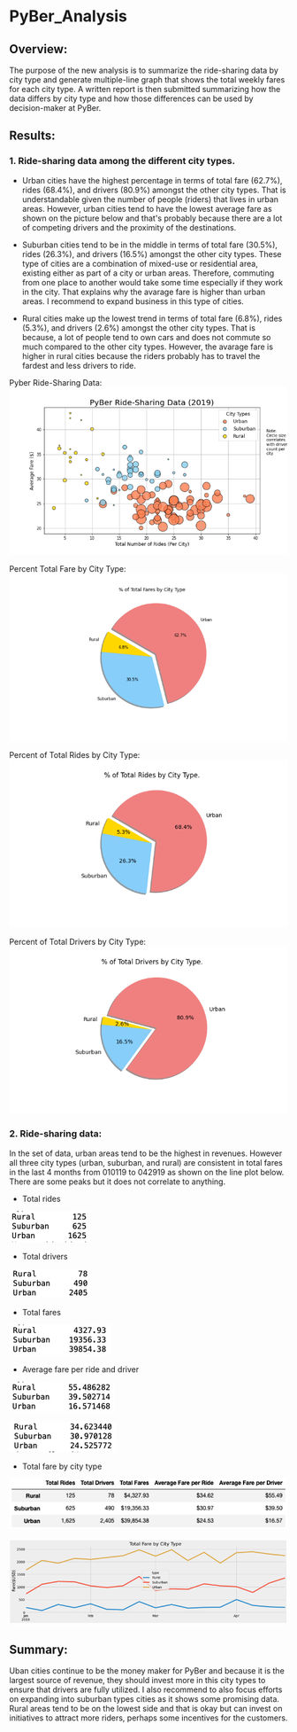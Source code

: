 # PyBer_Analysis


## Overview:

The purpose of the new analysis is to summarize the ride-sharing data by city type and generate multiple-line graph that shows the total weekly fares for each city type. A written report is then submitted summarizing how the data differs by city type and how those differences can be used by decision-maker at PyBer.


## Results:

### 1. Ride-sharing data among the different city types.

- Urban cities have the highest percentage in terms of total fare (62.7%), rides (68.4%), and drivers (80.9%) amongst the other city types. That is understandable given the number of people (riders) that lives in urban areas. However, urban cities tend to have the lowest average fare as shown on the picture below and that's probably because there are a lot of competing drivers and the proximity of the destinations.

- Suburban cities tend to be in the middle in terms of  total fare (30.5%), rides (26.3%), and drivers (16.5%) amongst the other city types. These type of cities are a combination of mixed-use or residential area, existing either as part of a city or urban areas. Therefore, commuting from one place to another would take some time especially if they work in the city. That explains why the avarage fare is higher than urban areas. I recommend to expand business in this type of cities.

- Rural cities make up the lowest trend in terms of  total fare (6.8%), rides (5.3%), and drivers (2.6%) amongst the other city types. That is because, a lot of people tend to own cars and does not commute so much compared to the other city types. However, the avarage fare is higher in rural cities because the riders probably has to travel the fardest and less drivers to ride. 

Pyber Ride-Sharing Data:
![](./analysis/Fig1.png)

Percent Total Fare by City Type:
![](./analysis/Fig5.png)

Percent of Total Rides by City Type:
![](./analysis/Fig6.png)

Percent of Total Drivers by City Type:
![](./analysis/Fig7.png)


### 2. Ride-sharing data:

In the set of data, urban areas tend to be the highest in revenues. However all three city types (urban, suburban, and rural) are consistent in total fares in the last 4 months from 010119 to 042919 as shown on the line plot below. There are some peaks but it does not correlate to anything. 

- Total rides

![](./Pictures/Total_Rides.png)

- Total drivers

![](./Pictures/Total_Drivers.png)

- Total fares

![](./Pictures/Total_Fares.png)

- Average fare per ride and driver

![](./Pictures/Average_Fare_Driver.png)

![](./Pictures/Average_Fare_Ride.png)

- Total fare by city type

![](./Pictures/Total_Fare_City_Types.png)

![](./Pictures/Total_fare_by_City.png)


## Summary:

Uban cities continue to be the money maker for PyBer and because it is the largest source of revenue, they should invest more in this city types to ensure that drivers are fully utilized. I also recommend to also focus efforts on expanding into suburban types cities as it shows some promising data. Rural areas tend to be on the lowest side and that is okay but can invest on initiatives to attract more riders, perhaps some incentives for the customers.